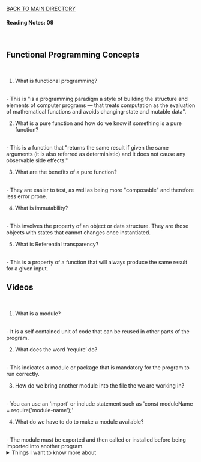 [BACK TO MAIN DIRECTORY](../README.md)

#### Reading Notes: 09
<br>

## Functional Programming Concepts
<br>

1. What is functional programming?
<br>
- This is "is a programming paradigm a style of building the structure and elements of computer programs — that treats computation as the evaluation of mathematical functions and avoids changing-state and mutable data".

2. What is a pure function and how do we know if something is a pure function?
<br>
- This is a function that "returns the same result if given the same arguments (it is also referred as deterministic) and it does not cause any observable side effects."

3. What are the benefits of a pure function?
<br>
- They are easier to test, as well as being more "composable" and therefore less error prone.

4. What is immutability?
<br>
- This involves the property of an object or data structure. They are those objects with states that cannot changes once instantiated.

5. What is Referential transparency?
<br>
- This is a property of a function that will always produce the same result for a given input.

## Videos
<br>

1. What is a module?
<br>
- It is a self contained unit of code that can be reused in other parts of the program.

2. What does the word ‘require’ do?
<br>
- This indicates a module or package that is mandatory for the program to run correctly.

3. How do we bring another module into the file the we are working in?
<br>
- You can use an 'import' or include statement such as 'const moduleName = require('module-name');'

4. What do we have to do to make a module available?
<br>
- The module must be exported and then called or installed before being imported into another program.


<details>
<summary>Things I want to know more about</summary>

Begin writing here...
  
</details>